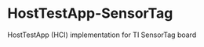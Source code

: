 HostTestApp-SensorTag
=====================

HostTestApp (HCI) implementation for TI SensorTag board
